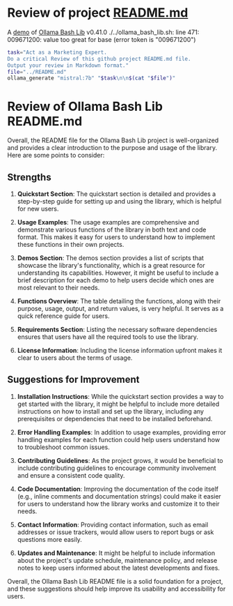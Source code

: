 # Review of project [README.md](../README.md)

A [demo](../README.md#demos) of [Ollama Bash Lib](https://github.com/attogram/ollama-bash-lib) v0.41.0
./../ollama_bash_lib.sh: line 471: 009671200: value too great for base (error token is "009671200")


```bash
task="Act as a Marketing Expert.
Do a critical Review of this github project README.md file.
Output your review in Markdown format."
file="../README.md"
ollama_generate "mistral:7b" "$task\n\n$(cat "$file")"
```
 # Review of Ollama Bash Lib README.md

Overall, the README file for the Ollama Bash Lib project is well-organized and provides a clear introduction to the purpose and usage of the library. Here are some points to consider:

## Strengths

1. **Quickstart Section**: The quickstart section is detailed and provides a step-by-step guide for setting up and using the library, which is helpful for new users.

2. **Usage Examples**: The usage examples are comprehensive and demonstrate various functions of the library in both text and code format. This makes it easy for users to understand how to implement these functions in their own projects.

3. **Demos Section**: The demos section provides a list of scripts that showcase the library's functionality, which is a great resource for understanding its capabilities. However, it might be useful to include a brief description for each demo to help users decide which ones are most relevant to their needs.

4. **Functions Overview**: The table detailing the functions, along with their purpose, usage, output, and return values, is very helpful. It serves as a quick reference guide for users.

5. **Requirements Section**: Listing the necessary software dependencies ensures that users have all the required tools to use the library.

6. **License Information**: Including the license information upfront makes it clear to users about the terms of usage.

## Suggestions for Improvement

1. **Installation Instructions**: While the quickstart section provides a way to get started with the library, it might be helpful to include more detailed instructions on how to install and set up the library, including any prerequisites or dependencies that need to be installed beforehand.

2. **Error Handling Examples**: In addition to usage examples, providing error handling examples for each function could help users understand how to troubleshoot common issues.

3. **Contributing Guidelines**: As the project grows, it would be beneficial to include contributing guidelines to encourage community involvement and ensure a consistent code quality.

4. **Code Documentation**: Improving the documentation of the code itself (e.g., inline comments and documentation strings) could make it easier for users to understand how the library works and customize it to their needs.

5. **Contact Information**: Providing contact information, such as email addresses or issue trackers, would allow users to report bugs or ask questions more easily.

6. **Updates and Maintenance**: It might be helpful to include information about the project's update schedule, maintenance policy, and release notes to keep users informed about the latest developments and fixes.

Overall, the Ollama Bash Lib README file is a solid foundation for a project, and these suggestions should help improve its usability and accessibility for users.
